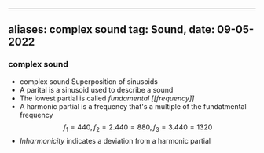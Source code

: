 
---
aliases: complex sound
tag: Sound, 
date: 09-05-2022
---
### complex sound
- complex sound Superposition of sinusoids
- A parital is a sinusoid used to describe a sound
- The lowest partial is called *fundamental [[frequency]]*
- A harmonic partial is a frequency that's a multiple of the fundatmental frequency
$$f_1=440, f_2 = 2.440=880, f_3=3.440=1320$$
- *Inharmonicity* indicates a deviation from a harmonic partial
